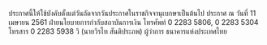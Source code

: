 ประกาศนี้ให้ใช้บังคับตั้งแต่วันถัดจากวันประกาศในราชกิจจานุเบกษาเป็นต้นไป
ประกาศ ณ วันที่ 11 เมษายน 2561
ฝ่ายนโยบายการกำกับสถาบันการเงิน
โทรศัพท์ 0 2283 5806, 0 2283 5304
โทรสาร 0 2283 5938
วิ
(นายวิรไท สันติประภพ)
ผู้ว่าการ
ธนาคารแห่งประเทศไทย
